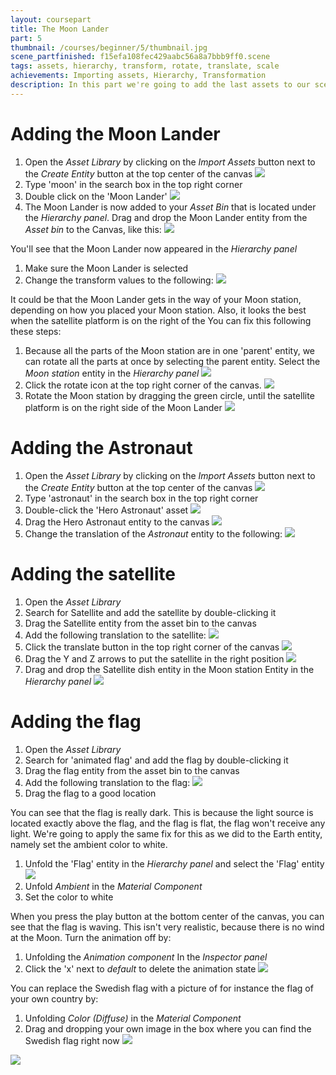 ```yaml
---
layout: coursepart
title: The Moon Lander
part: 5
thumbnail: /courses/beginner/5/thumbnail.jpg
scene_partfinished: f15efa108fec429aabc56a8a7bbb9ff0.scene
tags: assets, hierarchy, transform, rotate, translate, scale
achievements: Importing assets, Hierarchy, Transformation
description: In this part we're going to add the last assets to our scene, which are The Moon Lander, the astronaut, the satellite and the flag.
---
```


# Adding the Moon Lander

1. Open the *Asset Library* by clicking on the *Import Assets* button next to the *Create Entity* button at the top center of the canvas
![](importassetbutton.jpg)
2. Type 'moon' in the search box in the top right corner
3. Double click on the 'Moon Lander'
![](addmoonlander.gif)
4. The Moon Lander is now added to your *Asset Bin* that is located under the *Hierarchy panel*. Drag and drop the Moon Lander entity from the *Asset bin* to the Canvas, like this:
![](addassettoscene.gif)

You'll see that the Moon Lander now appeared in the *Hierarchy panel*

1. Make sure the Moon Lander is selected
2. Change the transform values to the following:
![](moonlandertransform.jpg)

It could be that the Moon Lander gets in the way of your Moon station, depending on how you placed your Moon station. Also, it looks the best when the satellite platform is on the right of the You can fix this following these steps:

1. Because all the parts of the Moon station are in one 'parent' entity, we can rotate all the parts at once by selecting the parent entity. Select the *Moon station* entity in the *Hierarchy panel*
![](selectmoonstation.gif)
2. Click the rotate icon at the top right corner of the canvas.
![](rotateicon.gif)
3. Rotate the Moon station by dragging the green circle, until the satellite platform is on the right side of the Moon Lander
![](dragmoonstation.gif)

# Adding the Astronaut

1. Open the *Asset Library* by clicking on the *Import Assets* button next to the *Create Entity* button at the top center of the canvas
![](importassetbutton.jpg)
2. Type 'astronaut' in the search box in the top right corner
3. Double-click the 'Hero Astronaut' asset
![](addastronaut.gif)
4. Drag the Hero Astronaut entity to the canvas
![](addastronauttoscene.gif)
5. Change the translation of the *Astronaut* entity to the following:
![](astronauttranslation.jpg)

# Adding the satellite

1. Open the *Asset Library*
2. Search for Satellite and add the satellite by double-clicking it
3. Drag the Satellite entity from the asset bin to the canvas
4. Add the following translation to the satellite:
![](satellitetranslation.jpg)
5. Click the translate button in the top right corner of the canvas
![](transformbutton.gif)
6. Drag the Y and Z arrows to put the satellite in the right position
![](dragsatellite.gif)
7. Drag and drop the Satellite dish entity in the Moon station Entity in the *Hierarchy panel*
![](satelliteinmoonstation.gif)

# Adding the flag

1. Open the *Asset Library*
2. Search for 'animated flag' and add the flag by double-clicking it
3. Drag the flag entity from the asset bin to the canvas
4. Add the following translation to the flag:
![](flagtranslation.jpg)
5. Drag the flag to a good location

You can see that the flag is really dark. This is because the light source is located exactly above the flag, and the flag is flat, the flag won't receive any light. We're going to apply the same fix for this as we did to the Earth entity, namely set the ambient color to white.

1. Unfold the 'Flag' entity in the *Hierarchy panel* and select the 'Flag' entity
![](selectflag.gif)
2. Unfold *Ambient* in the *Material Component*
3. Set the color to white

When you press the play button at the bottom center of the canvas, you can see that the flag is waving. This isn't very realistic, because there is no wind at the Moon. Turn the animation off by:

1. Unfolding the *Animation component* In the *Inspector panel*
2. Click the 'x' next to *default* to delete the animation state
![](deleteanimation.gif)

You can replace the Swedish flag with a picture of for instance the flag of your own country by:

1. Unfolding *Color (Diffuse)* in the *Material Component*
2. Drag and dropping your own image in the box where you can find the Swedish flag right now
![](changeflag.jpg)



![](finishedscene.jpg)

